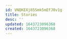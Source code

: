 ```yaml
---
id: VNQKEXj85Smk5mEfJ0v1g
title: Stories
desc: ''
updated: 1643723096368
created: 1643723096368
---
```


